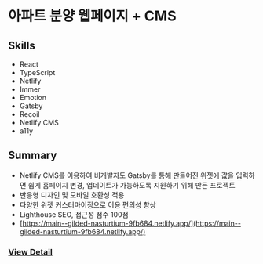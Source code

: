 # 아파트 분양 웹페이지 + CMS

## Skills

- React
- TypeScript
- Netlify
- Immer
- Emotion
- Gatsby
- Recoil
- Netlify CMS
- a11y

## Summary

- Netlify CMS를 이용하여 비개발자도 Gatsby를 통해 만들어진 위젯에 값을 입력하면 쉽게 홈페이지 변경, 업데이트가 가능하도록 지원하기 위해 만든 프로젝트
- 반응형 디자인 및 모바일 호환성 적용
- 다양한 위젯 커스터마이징으로 이용 편의성 향상
- Lighthouse SEO, 접근성 점수 100점
- [https://main--gilded-nasturtium-9fb684.netlify.app/](https://main--gilded-nasturtium-9fb684.netlify.app/)

### [View Detail](https://magenta-gnome-ac4a2a.netlify.app/projects/withholding-tax)
